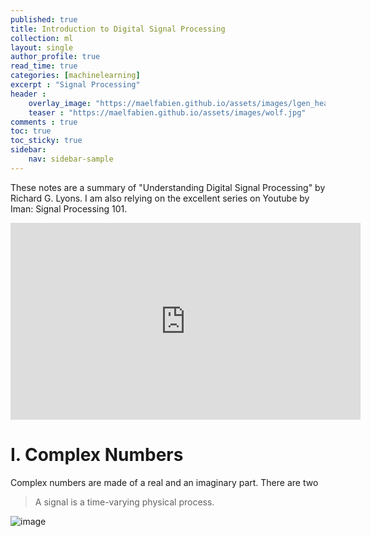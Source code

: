 ```yaml
---
published: true
title: Introduction to Digital Signal Processing
collection: ml
layout: single
author_profile: true
read_time: true
categories: [machinelearning]
excerpt : "Signal Processing"
header :
    overlay_image: "https://maelfabien.github.io/assets/images/lgen_head.png"
    teaser : "https://maelfabien.github.io/assets/images/wolf.jpg"
comments : true
toc: true
toc_sticky: true
sidebar:
    nav: sidebar-sample
---
```


<script type="text/javascript" async
src="https://cdn.mathjax.org/mathjax/latest/MathJax.js?config=TeX-MML-AM_CHTML">
</script>

These notes are a summary of "Understanding Digital Signal Processing" by Richard G. Lyons. I am also relying on the excellent series on Youtube by Iman: Signal Processing 101.

<iframe width="560" height="315" src="https://www.youtube.com/embed/KZd68xgasIU" frameborder="0" allow="accelerometer; autoplay; encrypted-media; gyroscope; picture-in-picture" allowfullscreen></iframe>

# I. Complex Numbers

Complex numbers are made of a real and an imaginary part. There are two
> A signal is a time-varying physical process. 

![image](https://maelfabien.github.io/assets/images/audio_6.png)
